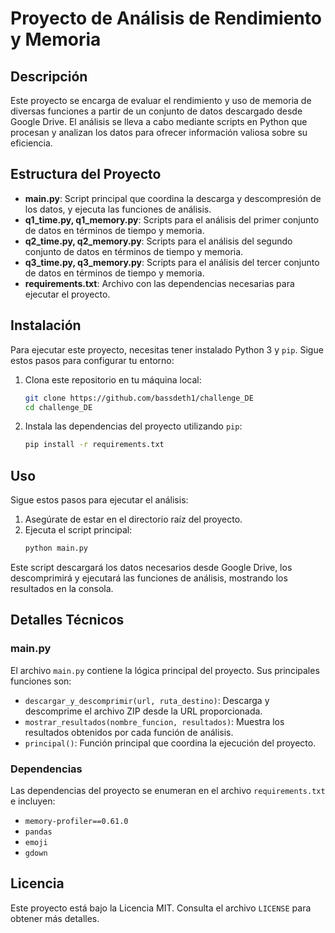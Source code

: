 # Proyecto de Análisis de Rendimiento y Memoria

## Descripción

Este proyecto se encarga de evaluar el rendimiento y uso de memoria de diversas funciones a partir de un conjunto de datos descargado desde Google Drive. El análisis se lleva a cabo mediante scripts en Python que procesan y analizan los datos para ofrecer información valiosa sobre su eficiencia.

## Estructura del Proyecto

- **main.py**: Script principal que coordina la descarga y descompresión de los datos, y ejecuta las funciones de análisis.
- **q1_time.py, q1_memory.py**: Scripts para el análisis del primer conjunto de datos en términos de tiempo y memoria.
- **q2_time.py, q2_memory.py**: Scripts para el análisis del segundo conjunto de datos en términos de tiempo y memoria.
- **q3_time.py, q3_memory.py**: Scripts para el análisis del tercer conjunto de datos en términos de tiempo y memoria.
- **requirements.txt**: Archivo con las dependencias necesarias para ejecutar el proyecto.

## Instalación

Para ejecutar este proyecto, necesitas tener instalado Python 3 y `pip`. Sigue estos pasos para configurar tu entorno:

1. Clona este repositorio en tu máquina local:
    ```sh
    git clone https://github.com/bassdeth1/challenge_DE
    cd challenge_DE
    ```

2. Instala las dependencias del proyecto utilizando `pip`:
    ```sh
    pip install -r requirements.txt
    ```

## Uso

Sigue estos pasos para ejecutar el análisis:

1. Asegúrate de estar en el directorio raíz del proyecto.
2. Ejecuta el script principal:
    ```sh
    python main.py
    ```

Este script descargará los datos necesarios desde Google Drive, los descomprimirá y ejecutará las funciones de análisis, mostrando los resultados en la consola.

## Detalles Técnicos

### main.py

El archivo `main.py` contiene la lógica principal del proyecto. Sus principales funciones son:

- `descargar_y_descomprimir(url, ruta_destino)`: Descarga y descomprime el archivo ZIP desde la URL proporcionada.
- `mostrar_resultados(nombre_funcion, resultados)`: Muestra los resultados obtenidos por cada función de análisis.
- `principal()`: Función principal que coordina la ejecución del proyecto.

### Dependencias

Las dependencias del proyecto se enumeran en el archivo `requirements.txt` e incluyen:
- `memory-profiler==0.61.0`
- `pandas`
- `emoji`
- `gdown`


## Licencia

Este proyecto está bajo la Licencia MIT. Consulta el archivo `LICENSE` para obtener más detalles.
